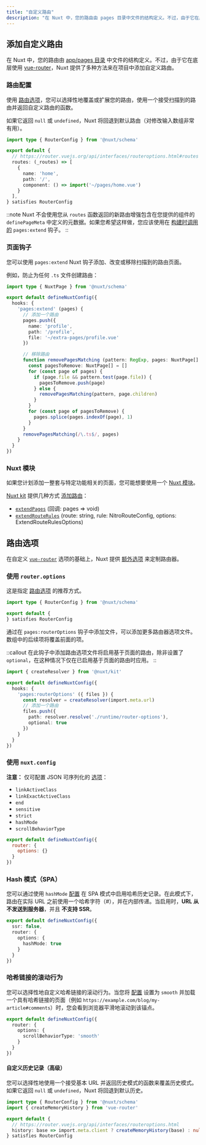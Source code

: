 ```yaml
---
title: "自定义路由"
description: "在 Nuxt 中，您的路由由 pages 目录中文件的结构定义。不过，由于它在底层使用 vue-router，Nuxt 提供了多种方法来在项目中添加自定义路由。"
---
```


## 添加自定义路由

在 Nuxt 中，您的路由由 [app/pages 目录](/docs/guide/directory-structure/app/pages) 中文件的结构定义。不过，由于它在底层使用 [vue-router](https://router.vuejs.org)，Nuxt 提供了多种方法来在项目中添加自定义路由。

### 路由配置

使用 [路由选项](/docs/guide/recipes/custom-routing#router-options)，您可以选择性地覆盖或扩展您的路由，使用一个接受扫描到的路由并返回自定义路由的函数。

如果它返回 `null` 或 `undefined`，Nuxt 将回退到默认路由（对修改输入数组非常有用）。

```ts [router.options.ts]
import type { RouterConfig } from '@nuxt/schema'

export default {
  // https://router.vuejs.org/api/interfaces/routeroptions.html#routes
  routes: (_routes) => [
    {
      name: 'home',
      path: '/',
      component: () => import('~/pages/home.vue')
    }
  ],
} satisfies RouterConfig
```

::note
Nuxt 不会使用您从 `routes` 函数返回的新路由增强包含在您提供的组件的 `definePageMeta` 中定义的元数据。如果您希望这样做，您应该使用在 [构建时调用的](/docs/api/advanced/hooks#nuxt-hooks-build-time) `pages:extend` 钩子。
::

### 页面钩子

您可以使用 `pages:extend` Nuxt 钩子添加、改变或移除扫描到的路由页面。

例如，防止为任何 `.ts` 文件创建路由：

```ts [nuxt.config.ts]
import type { NuxtPage } from '@nuxt/schema'

export default defineNuxtConfig({
  hooks: {
    'pages:extend' (pages) {
      // 添加一个路由
      pages.push({
        name: 'profile',
        path: '/profile',
        file: '~/extra-pages/profile.vue'
      })

      // 移除路由
      function removePagesMatching (pattern: RegExp, pages: NuxtPage[] = []) {
        const pagesToRemove: NuxtPage[] = []
        for (const page of pages) {
          if (page.file && pattern.test(page.file)) {
            pagesToRemove.push(page)
          } else {
            removePagesMatching(pattern, page.children)
          }
        }
        for (const page of pagesToRemove) {
          pages.splice(pages.indexOf(page), 1)
        }
      }
      removePagesMatching(/\.ts$/, pages)
    }
  }
})
```

### Nuxt 模块

如果您计划添加一整套与特定功能相关的页面，您可能想要使用一个 [Nuxt 模块](/modules)。

[Nuxt kit](/docs/guide/going-further/kit) 提供几种方式 [添加路由](/docs/api/kit/pages)：
- [`extendPages`](/docs/api/kit/pages#extendpages) (回调: pages => void)
- [`extendRouteRules`](/docs/api/kit/pages#extendrouterules) (route: string, rule: NitroRouteConfig, options: ExtendRouteRulesOptions)

## 路由选项

在自定义 [`vue-router`](https://router.vuejs.org/api/interfaces/routeroptions.html) 选项的基础上，Nuxt 提供 [额外选项](/docs/api/nuxt-config#router) 来定制路由器。

### 使用 `router.options`

这是指定 [路由选项](/docs/api/nuxt-config#router) 的推荐方式。

```ts [router.options.ts]
import type { RouterConfig } from '@nuxt/schema'

export default {
} satisfies RouterConfig
```

通过在 `pages:routerOptions` 钩子中添加文件，可以添加更多路由器选项文件。数组中的后续项将覆盖前面的项。

::callout
在此钩子中添加路由选项文件将启用基于页面的路由，除非设置了 `optional`，在这种情况下仅在已启用基于页面的路由时应用。
::

```ts [nuxt.config.ts]
import { createResolver } from '@nuxt/kit'

export default defineNuxtConfig({
  hooks: {
    'pages:routerOptions' ({ files }) {
      const resolver = createResolver(import.meta.url)
      // 添加一个路由
      files.push({
        path: resolver.resolve('./runtime/router-options'),
        optional: true
      })
    }
  }
})
```

### 使用 `nuxt.config`

**注意：** 仅可配置 JSON 可序列化的 [选项](/docs/api/nuxt-config#router)：

- `linkActiveClass`
- `linkExactActiveClass`
- `end`
- `sensitive`
- `strict`
- `hashMode`
- `scrollBehaviorType`

```js [nuxt.config]
export default defineNuxtConfig({
  router: {
    options: {}
  }
})
```

### Hash 模式（SPA）

您可以通过使用 `hashMode` [配置](/docs/api/nuxt-config#router) 在 SPA 模式中启用哈希历史记录。在此模式下，路由在实际 URL 之前使用一个哈希字符（#），并在内部传递。当启用时，**URL 从不发送到服务器**，并且 **不支持 SSR**。

```ts [nuxt.config.ts]
export default defineNuxtConfig({
  ssr: false,
  router: {
    options: {
      hashMode: true
    }
  }
})
```

### 哈希链接的滚动行为

您可以选择性地自定义哈希链接的滚动行为。当您将 [配置](/docs/api/nuxt-config#router) 设置为 `smooth` 并加载一个具有哈希链接的页面（例如 `https://example.com/blog/my-article#comments`）时，您会看到浏览器平滑地滚动到该锚点。

```ts [nuxt.config.ts]
export default defineNuxtConfig({
  router: {
    options: {
      scrollBehaviorType: 'smooth'
    }
  }
})
```

#### 自定义历史记录（高级）

您可以选择性地使用一个接受基本 URL 并返回历史模式的函数来覆盖历史模式。如果它返回 `null` 或 `undefined`，Nuxt 将回退到默认历史。

```ts [router.options.ts]
import type { RouterConfig } from '@nuxt/schema'
import { createMemoryHistory } from 'vue-router'

export default {
  // https://router.vuejs.org/api/interfaces/routeroptions.html
  history: base => import.meta.client ? createMemoryHistory(base) : null /* default */
} satisfies RouterConfig
```
